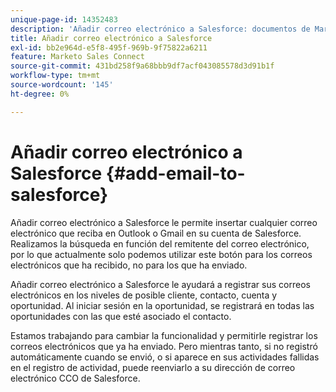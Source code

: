 ```yaml
---
unique-page-id: 14352483
description: 'Añadir correo electrónico a Salesforce: documentos de Marketo, documentación del producto'
title: Añadir correo electrónico a Salesforce
exl-id: bb2e964d-e5f8-495f-969b-9f75822a6211
feature: Marketo Sales Connect
source-git-commit: 431bd258f9a68bbb9df7acf043085578d3d91b1f
workflow-type: tm+mt
source-wordcount: '145'
ht-degree: 0%

---
```


# Añadir correo electrónico a Salesforce {#add-email-to-salesforce}

Añadir correo electrónico a Salesforce le permite insertar cualquier correo electrónico que reciba en Outlook o Gmail en su cuenta de Salesforce. Realizamos la búsqueda en función del remitente del correo electrónico, por lo que actualmente solo podemos utilizar este botón para los correos electrónicos que ha recibido, no para los que ha enviado.

Añadir correo electrónico a Salesforce le ayudará a registrar sus correos electrónicos en los niveles de posible cliente, contacto, cuenta y oportunidad. Al iniciar sesión en la oportunidad, se registrará en todas las oportunidades con las que esté asociado el contacto.

Estamos trabajando para cambiar la funcionalidad y permitirle registrar los correos electrónicos que ya ha enviado. Pero mientras tanto, si no registró automáticamente cuando se envió, o si aparece en sus actividades fallidas en el registro de actividad, puede reenviarlo a su dirección de correo electrónico CCO de Salesforce.
